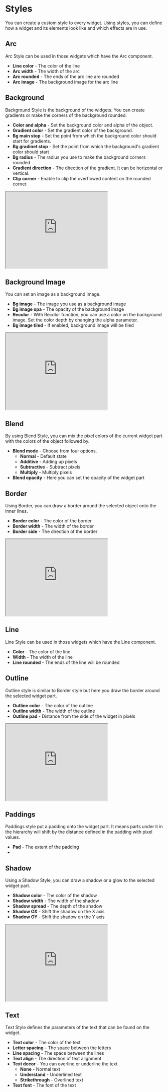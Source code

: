 # Styles

You can create a custom style to every widget. Using styles, you can define how a widget and its elements look like and which effects are in use.

## Arc

Arc Style can be used in those widgets which have the Arc component.

- **Line color** - The color of the line
- **Arc width** - The width of the arc
- **Arc rounded** - The ends of the arc line are rounded
- **Arc image** - The background image for the arc line

## Background

Background Style is the background of the widgets. You can create gradients or make the corners of the background rounded.

- **Color and alpha** - Set the background color and alpha of the object.
- **Gradient color** - Set the gradient color of the background.
- **Bg main stop** - Set the point from which the background color should start for gradients.
- **Bg gradinet stop** - Set the point from which the background's gradient color should start
- **Bg radius** - The radius you use to make the background corners rounded
- **Gradient direction** - The direction of the gradient. It can be horizontal or vertical.
- **Clip corner** - Enable to clip the overflowed content on the rounded corner.

<iframe width="324" height="244" src="https://docs.lvgl.io/8.1/_static/built_lv_examples?example=lv_example_style_2&w=320&h=240" ></iframe>

## Background Image

You can set an image as a background image.

- **Bg image** - The image you use as a background image
- **Bg image opa** - The opacity of the background image
- **Recolor** - With Recolor function, you can use a color on the background image. Set the color depth by changing the alpha parameter.
- **Bg image tiled** - If enabled, background image will be tiled

<iframe src="https://docs.lvgl.io/8.1/_static/built_lv_examples?example=lv_example_style_6&w=320&h=240" width="324" height="244"></iframe>

## Blend

By using Blend Style, you can mix the pixel colors of the current widget part with the colors of the object followed by.

- **Blend mode** - Choose from four options.
  - **Normal** - Default state
  - **Additive** - Adding up pixels
  - **Subtractive** - Subtract pixels
  - **Multiply** - Multiply pixels
- **Blend opacity** - Here you can set the opacity of the widget part

## Border

Using Border, you can draw a border around the selected object onto the inner lines.

- **Border color** - The color of the border
- **Border width** - The width of the border
- **Border side** - The direction of the border

<iframe src="https://docs.lvgl.io/8.1/_static/built_lv_examples?example=lv_example_style_3&w=320&h=240" width="324" height="244"></iframe>

## Line

Line Style can be used in those widgets which have the Line component.

- **Color** - The color of the line
- **Width** - The width of the line 
- **Line rounded** - The ends of the line will be rounded

## Outline

Outline style is similar to Border style but here you draw the border around the selected widget part.

- **Outline color** - The color of the outline
- **Outline width** - The width of the outline
- **Outline pad** - Distance from the side of the widget in pixels

<iframe src="https://docs.lvgl.io/8.1/_static/built_lv_examples?example=lv_example_style_4&w=320&h=240" width="324" height="244"></iframe>

## Paddings

Paddings style put a padding onto the widget part. It means parts under it in the hierarchy will shift by the distance defined in the padding with pixel values.

- **Pad** - The extent of the padding
- 

## Shadow

Using a Shadow Style, you can draw a shadow or a glow to the selected widget part.

- **Shadow color** - The color of the shadow
- **Shadow width** - The width of the shadow
- **Shadow spread** - The depth of the shadow
- **Shadow OX** - Shift the shadow on the X axis
- **Shadow OY** - Shift the shadow on the Y axis

<iframe src="https://docs.lvgl.io/8.1/_static/built_lv_examples?example=lv_example_style_5&w=320&h=240" width="324" height="244"></iframe>

## Text

Text Style defines the parameters of the text that can be found on the widget.

- **Text color** - The color of the text
- **Letter spacing** - The space between the letters
- **Line spacing** - The space between the lines
- **Text align** - The direction of text alignment
- **Text decor** - You can overline or underline the text
  - **None** - Normal text
  - **Understand** - Underlined text
  - **Strikethrough** - Overlined text
- **Text font** - The font of the text
